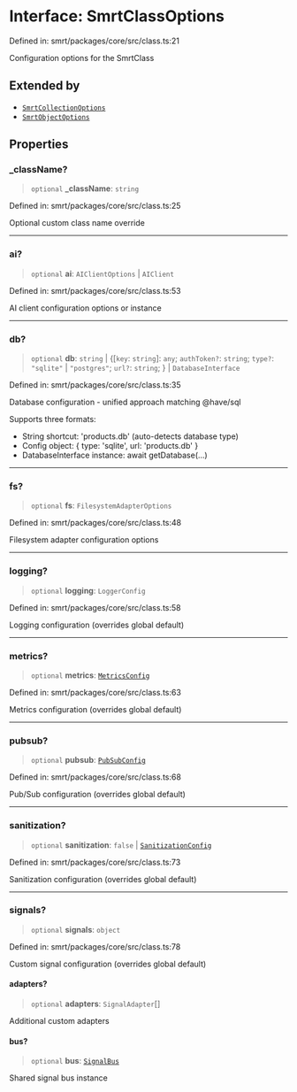 # Interface: SmrtClassOptions

Defined in: smrt/packages/core/src/class.ts:21

Configuration options for the SmrtClass

## Extended by

- [`SmrtCollectionOptions`](SmrtCollectionOptions.md)
- [`SmrtObjectOptions`](SmrtObjectOptions.md)

## Properties

### \_className?

> `optional` **\_className**: `string`

Defined in: smrt/packages/core/src/class.ts:25

Optional custom class name override

***

### ai?

> `optional` **ai**: `AIClientOptions` \| `AIClient`

Defined in: smrt/packages/core/src/class.ts:53

AI client configuration options or instance

***

### db?

> `optional` **db**: `string` \| \{\[`key`: `string`\]: `any`; `authToken?`: `string`; `type?`: `"sqlite"` \| `"postgres"`; `url?`: `string`; \} \| `DatabaseInterface`

Defined in: smrt/packages/core/src/class.ts:35

Database configuration - unified approach matching @have/sql

Supports three formats:
- String shortcut: 'products.db' (auto-detects database type)
- Config object: { type: 'sqlite', url: 'products.db' }
- DatabaseInterface instance: await getDatabase(...)

***

### fs?

> `optional` **fs**: `FilesystemAdapterOptions`

Defined in: smrt/packages/core/src/class.ts:48

Filesystem adapter configuration options

***

### logging?

> `optional` **logging**: `LoggerConfig`

Defined in: smrt/packages/core/src/class.ts:58

Logging configuration (overrides global default)

***

### metrics?

> `optional` **metrics**: [`MetricsConfig`](MetricsConfig.md)

Defined in: smrt/packages/core/src/class.ts:63

Metrics configuration (overrides global default)

***

### pubsub?

> `optional` **pubsub**: [`PubSubConfig`](PubSubConfig.md)

Defined in: smrt/packages/core/src/class.ts:68

Pub/Sub configuration (overrides global default)

***

### sanitization?

> `optional` **sanitization**: `false` \| [`SanitizationConfig`](SanitizationConfig.md)

Defined in: smrt/packages/core/src/class.ts:73

Sanitization configuration (overrides global default)

***

### signals?

> `optional` **signals**: `object`

Defined in: smrt/packages/core/src/class.ts:78

Custom signal configuration (overrides global default)

#### adapters?

> `optional` **adapters**: `SignalAdapter`[]

Additional custom adapters

#### bus?

> `optional` **bus**: [`SignalBus`](../classes/SignalBus.md)

Shared signal bus instance
